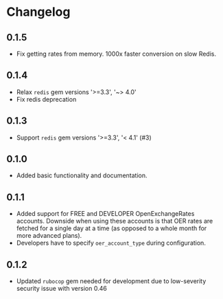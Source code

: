 # Changelog

## 0.1.5
- Fix getting rates from memory. 1000x faster conversion on slow Redis.

## 0.1.4
- Relax `redis` gem versions '>=3.3', '~> 4.0'
- Fix redis deprecation

## 0.1.3
- Support `redis` gem versions '>=3.3', '< 4.1' (#3)

## 0.1.0
- Added basic functionality and documentation.

## 0.1.1
- Added support for FREE and DEVELOPER OpenExchangeRates accounts. Downside when using these accounts is that OER rates are fetched for a single day at a time (as opposed to a whole month for more advanced plans).
- Developers have to specify `oer_account_type` during configuration.

## 0.1.2
- Updated `rubocop` gem needed for development due to low-severity security issue with version 0.46
